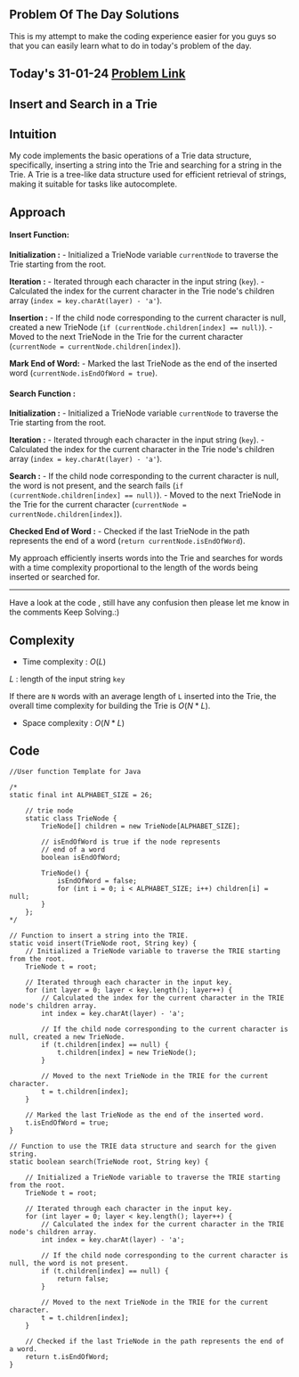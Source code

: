 ## Problem Of The Day Solutions

This is my attempt to make the coding experience easier for you guys so that you can easily learn what to do in today's problem of the day.

## Today's 31-01-24 [Problem Link](https://www.geeksforgeeks.org/problems/trie-insert-and-search0651/1)
## Insert and Search in a Trie

## Intuition

My code implements the basic operations of a Trie data structure, specifically, inserting a string into the Trie and searching for a string in the Trie. A Trie is a tree-like data structure used for efficient retrieval of strings, making it suitable for tasks like autocomplete.


## Approach

#### Insert Function:

**Initialization :**
    - Initialized a TrieNode variable `currentNode` to traverse the Trie starting from the root.
    
**Iteration :**
    - Iterated through each character in the input string (`key`).
    - Calculated the index for the current character in the Trie node's children array (`index = key.charAt(layer) - 'a'`).
    
**Insertion :**
    - If the child node corresponding to the current character is null, created a new TrieNode (`if (currentNode.children[index] == null)`).
    - Moved to the next TrieNode in the Trie for the current character (`currentNode = currentNode.children[index]`).

**Mark End of Word:**
    - Marked the last TrieNode as the end of the inserted word (`currentNode.isEndOfWord = true`).

#### Search Function :

**Initialization :**
    - Initialized a TrieNode variable `currentNode` to traverse the Trie starting from the root.

**Iteration :**
    - Iterated through each character in the input string (`key`).
    - Calculated the index for the current character in the Trie node's children array (`index = key.charAt(layer) - 'a'`).
    
**Search :**
    - If the child node corresponding to the current character is null, the word is not present, and the search fails (`if (currentNode.children[index] == null)`).
    - Moved to the next TrieNode in the Trie for the current character (`currentNode = currentNode.children[index]`).

**Checked End of Word :**
    - Checked if the last TrieNode in the path represents the end of a word (`return currentNode.isEndOfWord`).

My approach efficiently inserts words into the Trie and searches for words with a time complexity proportional to the length of the words being inserted or searched for.

---
Have a look at the code , still have any confusion then please let me know in the comments
Keep Solving.:)

## Complexity
- Time complexity : $O(L)$
<!-- Add your time complexity here, e.g. $$O())$$ -->
$L$ :  length of the input string `key`

If there are `N` words with an average length of `L` inserted into the Trie, the overall time complexity for building the Trie is $O(N * L)$.

- Space complexity : $O(N*L)$
<!-- Add your space complexity here, e.g. $$O(n)$$ -->

## Code 
```
//User function Template for Java

/*
static final int ALPHABET_SIZE = 26;

    // trie node
    static class TrieNode {
        TrieNode[] children = new TrieNode[ALPHABET_SIZE];

        // isEndOfWord is true if the node represents
        // end of a word
        boolean isEndOfWord;

        TrieNode() {
            isEndOfWord = false;
            for (int i = 0; i < ALPHABET_SIZE; i++) children[i] = null;
        }
    };
*/

// Function to insert a string into the TRIE.
static void insert(TrieNode root, String key) {
    // Initialized a TrieNode variable to traverse the TRIE starting from the root.
    TrieNode t = root;

    // Iterated through each character in the input key.
    for (int layer = 0; layer < key.length(); layer++) {
        // Calculated the index for the current character in the TRIE node's children array.
        int index = key.charAt(layer) - 'a';

        // If the child node corresponding to the current character is null, created a new TrieNode.
        if (t.children[index] == null) {
            t.children[index] = new TrieNode();
        }

        // Moved to the next TrieNode in the TRIE for the current character.
        t = t.children[index];
    }

    // Marked the last TrieNode as the end of the inserted word.
    t.isEndOfWord = true;
}

// Function to use the TRIE data structure and search for the given string.
static boolean search(TrieNode root, String key) {
    
    // Initialized a TrieNode variable to traverse the TRIE starting from the root.
    TrieNode t = root;

    // Iterated through each character in the input key.
    for (int layer = 0; layer < key.length(); layer++) {
        // Calculated the index for the current character in the TRIE node's children array.
        int index = key.charAt(layer) - 'a';

        // If the child node corresponding to the current character is null, the word is not present.
        if (t.children[index] == null) {
            return false;
        }

        // Moved to the next TrieNode in the TRIE for the current character.
        t = t.children[index];
    }

    // Checked if the last TrieNode in the path represents the end of a word.
    return t.isEndOfWord;
}
```

